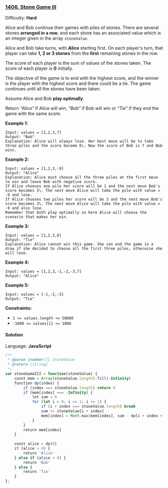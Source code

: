 ### [1406\. Stone Game III](https://leetcode.com/problems/stone-game-iii/)

Difficulty: **Hard**


Alice and Bob continue their games with piles of stones. There are several stones **arranged in a row**, and each stone has an associated value which is an integer given in the array `stoneValue`.

Alice and Bob take turns, with **Alice** starting first. On each player's turn, that player can take **1, 2 or 3 stones** from the **first** remaining stones in the row.

The score of each player is the sum of values of the stones taken. The score of each player is **0** initially.

The objective of the game is to end with the highest score, and the winner is the player with the highest score and there could be a tie. The game continues until all the stones have been taken.

Assume Alice and Bob **play optimally**.

Return _"Alice"_ if Alice will win, _"Bob"_ if Bob will win or _"Tie"_ if they end the game with the same score.

**Example 1:**

```
Input: values = [1,2,3,7]
Output: "Bob"
Explanation: Alice will always lose. Her best move will be to take three piles and the score become 6\. Now the score of Bob is 7 and Bob wins.
```

**Example 2:**

```
Input: values = [1,2,3,-9]
Output: "Alice"
Explanation: Alice must choose all the three piles at the first move to win and leave Bob with negative score.
If Alice chooses one pile her score will be 1 and the next move Bob's score becomes 5\. The next move Alice will take the pile with value = -9 and lose.
If Alice chooses two piles her score will be 3 and the next move Bob's score becomes 3\. The next move Alice will take the pile with value = -9 and also lose.
Remember that both play optimally so here Alice will choose the scenario that makes her win.
```

**Example 3:**

```
Input: values = [1,2,3,6]
Output: "Tie"
Explanation: Alice cannot win this game. She can end the game in a draw if she decided to choose all the first three piles, otherwise she will lose.
```

**Example 4:**

```
Input: values = [1,2,3,-1,-2,-3,7]
Output: "Alice"
```

**Example 5:**

```
Input: values = [-1,-2,-3]
Output: "Tie"
```

**Constraints:**

*   `1 <= values.length <= 50000`
*   `-1000 <= values[i] <= 1000`


#### Solution

Language: **JavaScript**

```javascript
/**
 * @param {number[]} stoneValue
 * @return {string}
 */
var stoneGameIII = function(stoneValue) {
    const mem = Array(stoneValue.length).fill(-Infinity)
    function dp(index) {
        if (index === stoneValue.length) return 0
        if (mem[index] === -Infinity) {
            let sum = 0
            for (let i = 0; i <= 2; i += 1) {
                if (i + index === stoneValue.length) break
                sum += stoneValue[i + index]
                mem[index] = Math.max(mem[index], sum - dp(i + index + 1))
            }
        }
        return mem[index]
    }
    
    const alice = dp(0)
    if (alice > 0) {
        return 'Alice'
    } else if (alice < 0) {
        return 'Bob'
    } else {
        return 'Tie'
    }
};
```